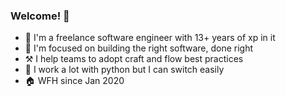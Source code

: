 ### Welcome! 👋

- 👨 I'm a freelance software engineer with 13+ years of xp in it
- 🎯 I'm focused on building the right software, done right
- ⚒️ I help teams to adopt craft and flow best practices
- 🐍 I work a lot with python but I can switch easily
- 🏠 WFH since Jan 2020

<!-- - 🔭 I’m currently working on ...
- 👯 I’m looking to collaborate on ...
- 🤔 I’m looking for help with ...
- 💬 Ask me about ...
- 📫 How to reach me: ...
- 😄 Pronouns: ...
- ⚡ Fun fact: ... -->
